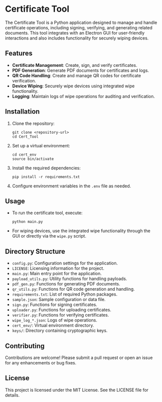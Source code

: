 # Certificate Tool

The Certificate Tool is a Python application designed to manage and handle certificate operations, including signing, verifying, and generating related documents. This tool integrates with an Electron GUI for user-friendly interactions and also includes functionality for securely wiping devices.

## Features

- **Certificate Management**: Create, sign, and verify certificates.
- **PDF Generation**: Generate PDF documents for certificates and logs.
- **QR Code Handling**: Create and manage QR codes for certificate verification.
- **Device Wiping**: Securely wipe devices using integrated wipe functionality.
- **Logging**: Maintain logs of wipe operations for auditing and verification.

## Installation

1. Clone the repository:
   ```
   git clone <repository-url>
   cd Cert_Tool
   ```

2. Set up a virtual environment:
   ```
   cd cert_env
   source bin/activate
   ```

3. Install the required dependencies:
   ```
   pip install -r requirements.txt
   ```

4. Configure environment variables in the `.env` file as needed.

## Usage

- To run the certificate tool, execute:
  ```
  python main.py
  ```

- For wiping devices, use the integrated wipe functionality through the GUI or directly via the `wipe.py` script.

## Directory Structure

- `config.py`: Configuration settings for the application.
- `LICENSE`: Licensing information for the project.
- `main.py`: Main entry point for the application.
- `payload_utils.py`: Utility functions for handling payloads.
- `pdf_gen.py`: Functions for generating PDF documents.
- `qr_utils.py`: Functions for QR code generation and handling.
- `requirements.txt`: List of required Python packages.
- `sample.json`: Sample configuration or data file.
- `sign.py`: Functions for signing certificates.
- `uploader.py`: Functions for uploading certificates.
- `verifier.py`: Functions for verifying certificates.
- `wipe_log_*.json`: Logs of wipe operations.
- `cert_env/`: Virtual environment directory.
- `keys/`: Directory containing cryptographic keys.

## Contributing

Contributions are welcome! Please submit a pull request or open an issue for any enhancements or bug fixes.

## License

This project is licensed under the MIT License. See the LICENSE file for details.